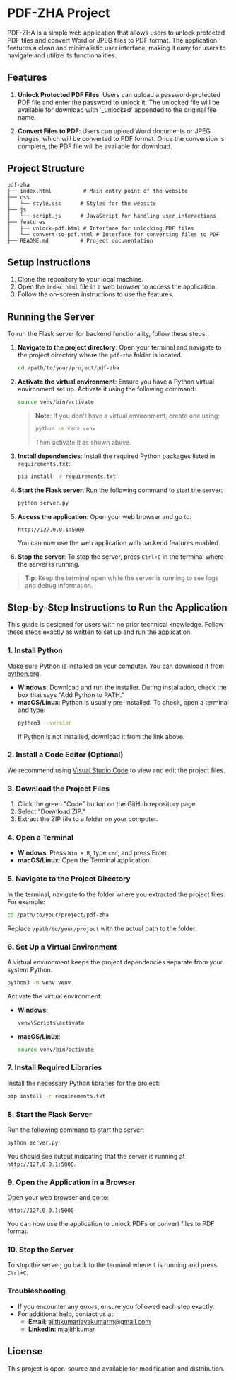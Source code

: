 # PDF-ZHA Project

PDF-ZHA is a simple web application that allows users to unlock protected PDF files and convert Word or JPEG files to PDF format. The application features a clean and minimalistic user interface, making it easy for users to navigate and utilize its functionalities.

## Features

1. **Unlock Protected PDF Files**: Users can upload a password-protected PDF file and enter the password to unlock it. The unlocked file will be available for download with '_unlocked' appended to the original file name.

2. **Convert Files to PDF**: Users can upload Word documents or JPEG images, which will be converted to PDF format. Once the conversion is complete, the PDF file will be available for download.

## Project Structure

```
pdf-zha
├── index.html          # Main entry point of the website
├── css
│   └── style.css      # Styles for the website
├── js
│   └── script.js      # JavaScript for handling user interactions
├── features
│   ├── unlock-pdf.html # Interface for unlocking PDF files
│   └── convert-to-pdf.html # Interface for converting files to PDF
├── README.md          # Project documentation
```

## Setup Instructions

1. Clone the repository to your local machine.
2. Open the `index.html` file in a web browser to access the application.
3. Follow the on-screen instructions to use the features.

## Running the Server

To run the Flask server for backend functionality, follow these steps:

1. **Navigate to the project directory**:
   Open your terminal and navigate to the project directory where the `pdf-zha` folder is located.
   ```bash
   cd /path/to/your/project/pdf-zha
   ```

2. **Activate the virtual environment**:
   Ensure you have a Python virtual environment set up. Activate it using the following command:
   ```bash
   source venv/bin/activate
   ```
   > **Note**: If you don't have a virtual environment, create one using:
   > ```bash
   > python -m venv venv
   > ```
   > Then activate it as shown above.

3. **Install dependencies**:
   Install the required Python packages listed in `requirements.txt`:
   ```bash
   pip install -r requirements.txt
   ```

4. **Start the Flask server**:
   Run the following command to start the server:
   ```bash
   python server.py
   ```

5. **Access the application**:
   Open your web browser and go to:
   ```
   http://127.0.0.1:5000
   ```
   You can now use the web application with backend features enabled.

6. **Stop the server**:
   To stop the server, press `Ctrl+C` in the terminal where the server is running.

> **Tip**: Keep the terminal open while the server is running to see logs and debug information.

## Step-by-Step Instructions to Run the Application

This guide is designed for users with no prior technical knowledge. Follow these steps exactly as written to set up and run the application.

### 1. Install Python
Make sure Python is installed on your computer. You can download it from [python.org](https://www.python.org/downloads/).

- **Windows**: Download and run the installer. During installation, check the box that says "Add Python to PATH."
- **macOS/Linux**: Python is usually pre-installed. To check, open a terminal and type:
  ```bash
  python3 --version
  ```
  If Python is not installed, download it from the link above.

### 2. Install a Code Editor (Optional)
We recommend using [Visual Studio Code](https://code.visualstudio.com/) to view and edit the project files.

### 3. Download the Project Files
1. Click the green "Code" button on the GitHub repository page.
2. Select "Download ZIP."
3. Extract the ZIP file to a folder on your computer.

### 4. Open a Terminal
- **Windows**: Press `Win + R`, type `cmd`, and press Enter.
- **macOS/Linux**: Open the Terminal application.

### 5. Navigate to the Project Directory
In the terminal, navigate to the folder where you extracted the project files. For example:
```bash
cd /path/to/your/project/pdf-zha
```
Replace `/path/to/your/project` with the actual path to the folder.

### 6. Set Up a Virtual Environment
A virtual environment keeps the project dependencies separate from your system Python.
```bash
python3 -m venv venv
```
Activate the virtual environment:
- **Windows**:
  ```bash
  venv\Scripts\activate
  ```
- **macOS/Linux**:
  ```bash
  source venv/bin/activate
  ```

### 7. Install Required Libraries
Install the necessary Python libraries for the project:
```bash
pip install -r requirements.txt
```

### 8. Start the Flask Server
Run the following command to start the server:
```bash
python server.py
```
You should see output indicating that the server is running at `http://127.0.0.1:5000`.

### 9. Open the Application in a Browser
Open your web browser and go to:
```
http://127.0.0.1:5000
```
You can now use the application to unlock PDFs or convert files to PDF format.

### 10. Stop the Server
To stop the server, go back to the terminal where it is running and press `Ctrl+C`.

### Troubleshooting
- If you encounter any errors, ensure you followed each step exactly.
- For additional help, contact us at:
  - **Email**: ajithkumarjayakumarm@gmail.com
  - **LinkedIn**: [mjajithkumar](https://linkedin.com/in/mjajithkumar)

## License

This project is open-source and available for modification and distribution.